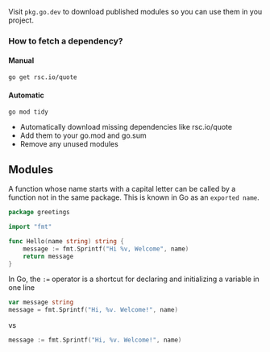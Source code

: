 Visit `pkg.go.dev` to download published modules so you can use them in you project.

### How to fetch a dependency?

#### Manual

`go get rsc.io/quote`

#### Automatic

`go mod tidy`
  
- Automatically download missing dependencies like rsc.io/quote
- Add them to your go.mod and go.sum
- Remove any unused modules
    

## Modules


A function whose name starts with a capital letter can be called by a function not in the same package. This is known in Go as an `exported name`.

```go
package greetings

import "fmt"

func Hello(name string) string {
	message := fmt.Sprintf("Hi %v, Welcome", name)
	return message
}
```
  

In Go, the `:=` operator is a shortcut for declaring and initializing a variable in one line
  

```go
var message string
message = fmt.Sprintf("Hi, %v. Welcome!", name)
```

vs

```go
message := fmt.Sprintf("Hi, %v. Welcome!", name)
```

